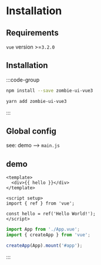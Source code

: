 # Installation

## Requirements

`vue` version >=`3.2.0`

## Installation


:::code-group
```bash [Npm]
npm install --save zombie-ui-vue3
```

```bash [Yarn]
yarn add zombie-ui-vue3
```
:::

## Global config

see: demo --> `main.js`

## demo

```vue App.vue
<template>
  <div>{{ hello }}</div>
</template>

<script setup>
import { ref } from 'vue';

const hello = ref('Hello World!');
</script>
```

```js /src/main.js [active]
import App from './App.vue';
import { createApp } from 'vue';

createApp(App).mount('#app');
```
:::
